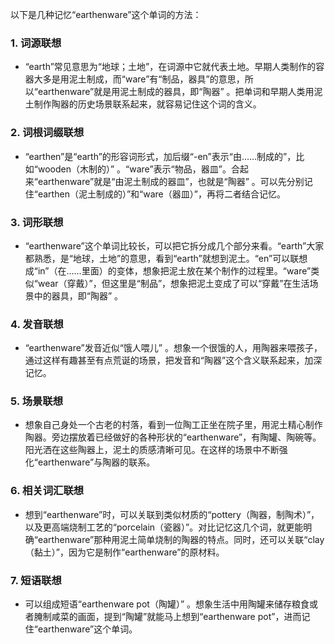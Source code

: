 以下是几种记忆“earthenware”这个单词的方法：

### 1. 词源联想
 - “earth”常见意思为“地球；土地”，在词源中它就代表土地。早期人类制作的容器大多是用泥土制成，而“ware”有“制品，器具”的意思，所以“earthenware”就是用泥土制成的器具，即“陶器” 。把单词和早期人类用泥土制作陶器的历史场景联系起来，就容易记住这个词的含义。

### 2. 词根词缀联想
 - “earthen”是“earth”的形容词形式，加后缀“-en”表示“由……制成的”，比如“wooden（木制的）” 。“ware”表示“物品，器皿”。合起来“earthenware”就是“由泥土制成的器皿”，也就是“陶器” 。可以先分别记住“earthen（泥土制成的）”和“ware（器皿）”，再将二者结合记忆。

### 3. 词形联想
 - “earthenware”这个单词比较长，可以把它拆分成几个部分来看。“earth”大家都熟悉，是“地球，土地”的意思，看到“earth”就想到泥土。“en”可以联想成“in”（在……里面）的变体，想象把泥土放在某个制作的过程里。“ware”类似“wear（穿戴）”，但这里是“制品”，想象把泥土变成了可以“穿戴”在生活场景中的器具，即“陶器” 。

### 4. 发音联想
 - “earthenware”发音近似“饿人喂儿” 。想象一个很饿的人，用陶器来喂孩子，通过这样有趣甚至有点荒诞的场景，把发音和“陶器”这个含义联系起来，加深记忆。

### 5. 场景联想
 - 想象自己身处一个古老的村落，看到一位陶工正坐在院子里，用泥土精心制作陶器。旁边摆放着已经做好的各种形状的“earthenware”，有陶罐、陶碗等。阳光洒在这些陶器上，泥土的质感清晰可见。在这样的场景中不断强化“earthenware”与陶器的联系。

### 6. 相关词汇联想
 - 想到“earthenware”时，可以关联到类似材质的“pottery（陶器，制陶术）”，以及更高端烧制工艺的“porcelain（瓷器）”。对比记忆这几个词，就更能明确“earthenware”那种用泥土简单烧制的陶器的特点。同时，还可以关联“clay（黏土）”，因为它是制作“earthenware”的原材料。

### 7. 短语联想
 - 可以组成短语“earthenware pot（陶罐）” 。想象生活中用陶罐来储存粮食或者腌制咸菜的画面，提到“陶罐”就能马上想到“earthenware pot”，进而记住“earthenware”这个单词。 